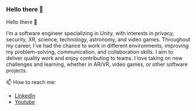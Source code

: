 ### Hello there 👋

Hello there 👋

I’m a software engineer specializing in Unity, with interests in privacy, security, XR, science, technology, astronomy, and video games. Throughout my career, I’ve had the chance to work in different environments, improving my problem-solving, communication, and collaboration skills. I aim to deliver quality work and enjoy contributing to teams. I love taking on new challenges and learning, whether in AR/VR, video games, or other software projects.

📫 How to reach me:

* <a href="https://www.linkedin.com/in/manaporkun/">LinkedIn</a>
* <a href="https://www.youtube.com/channel/UCuq1u5RRFyS6ga82dl65WQQ">Youtube</a>
